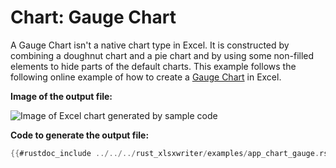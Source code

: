 # Chart: Gauge Chart


A Gauge Chart isn't a native chart type in Excel. It is constructed by combining
a doughnut chart and a pie chart and by using some non-filled elements to hide
parts of the default charts. This example follows the following online example
of how to create a [Gauge Chart] in Excel.

[Gauge Chart]: https://www.excel-easy.com/examples/gauge-chart.html

**Image of the output file:**

![Image of Excel chart generated by sample code](../../images/app_chart_gauge.png)


**Code to generate the output file:**

```rust
{{#rustdoc_include ../../../rust_xlsxwriter/examples/app_chart_gauge.rs:16:}}
```


